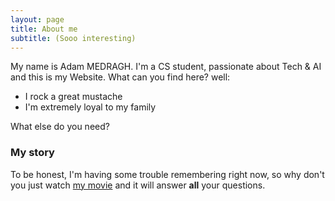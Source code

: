 ```yaml
---
layout: page
title: About me
subtitle: (Sooo interesting)
---
```


My name is Adam MEDRAGH. I'm a CS student, passionate about Tech & AI and this is my Website. What can you find here? well:

- I rock a great mustache
- I'm extremely loyal to my family

What else do you need?

### My story

To be honest, I'm having some trouble remembering right now, so why don't you just watch [my movie](https://en.wikipedia.org/wiki/The_Princess_Bride_%28film%29) and it will answer **all** your questions.
